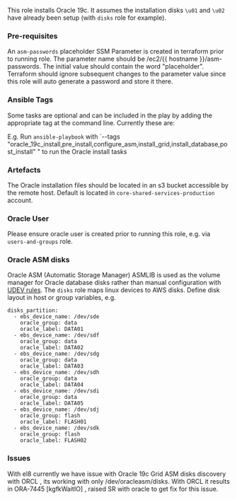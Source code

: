 This role installs Oracle 19c. It assumes the installation disks `\u01` and `\u02` have already been setup (with `disks` role for example).

### Pre-requisites

An `asm-passwords` placeholder SSM Parameter is created in terraform prior to
running role.  The parameter name should be
/ec2/{{ hostname }}/asm-passwords.
The initial value should contain the word "placeholder". Terraform should
ignore subsequent changes to the parameter value since this role will auto
generate a password and store it there.

### Ansible Tags

Some tasks are optional and can be included in the play by adding the appropriate tag at the command line. Currently these are:

E.g. Run `ansible-playbook` with `--tags "oracle_19c_install,pre_install,configure_asm,install_grid,install_database,post_install" " to run the Oracle install tasks

### Artefacts

The Oracle installation files should be located in an s3 bucket accessible by the remote host.  Default is located in `core-shared-services-production` account.

### Oracle User

Please ensure oracle user is created prior to running this role, e.g. via `users-and-groups` role.

### Oracle ASM disks

Oracle ASM (Automatic Storage Manager) ASMLIB is used as the volume manager for Oracle database disks rather than manual configuration with [UDEV rules](https://dsdmoj.atlassian.net/wiki/spaces/DSTT/pages/579994207/UDEV+configuraion+for+ASM+Disks). The `disks` role maps linux devices to AWS disks.  Define disk layout in host or group variables, e.g.

```
disks_partition:
  - ebs_device_name: /dev/sde
    oracle_group: data
    oracle_label: DATA01
  - ebs_device_name: /dev/sdf
    oracle_group: data
    oracle_label: DATA02
  - ebs_device_name: /dev/sdg
    oracle_group: data
    oracle_label: DATA03
  - ebs_device_name: /dev/sdh
    oracle_group: data
    oracle_label: DATA04
  - ebs_device_name: /dev/sdi
    oracle_group: data
    oracle_label: DATA05
  - ebs_device_name: /dev/sdj
    oracle_group: flash
    oracle_label: FLASH01
  - ebs_device_name: /dev/sdk
    oracle_group: flash
    oracle_label: FLASH02
```

### Issues
With el8 currently we have issue with Oracle 19c Grid ASM disks discovery with ORCL , its working with only /dev/oracleasm/disks. With ORCL it results in ORA-7445 [kgfkWaitIO] , raised SR with oracle to get fix for this issue.

